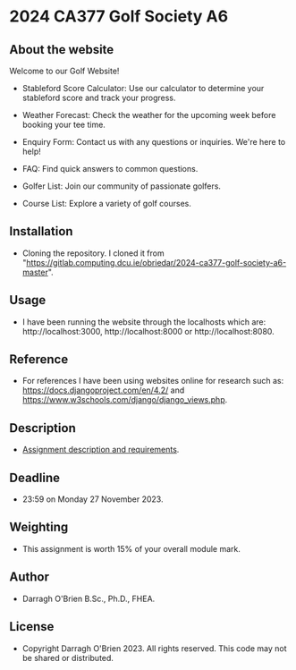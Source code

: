 # 2024 CA377 Golf Society A6

## About the website 
Welcome to our Golf Website!

- Stableford Score Calculator: Use our calculator to determine your stableford score and track your progress.

- Weather Forecast: Check the weather for the upcoming week before booking your tee time.

- Enquiry Form: Contact us with any questions or inquiries. We're here to help!

- FAQ: Find quick answers to common questions.

- Golfer List: Join our community of passionate golfers.

- Course List: Explore a variety of golf courses.

## Installation
- Cloning the repository. I cloned it from "https://gitlab.computing.dcu.ie/obriedar/2024-ca377-golf-society-a6-master".

## Usage 
- I have been running the website through the localhosts which are: http://localhost:3000, http://localhost:8000 or http://localhost:8080. 

## Reference
- For references I have been using websites online for research such as: https://docs.djangoproject.com/en/4.2/ and https://www.w3schools.com/django/django_views.php. 

## Description

- [Assignment description and requirements](https://ca377.computing.dcu.ie/html/week10/01_a6.html).

## Deadline

- 23:59 on Monday 27 November 2023.

## Weighting

- This assignment is worth 15% of your overall module mark.

## Author
- Darragh O'Brien B.Sc., Ph.D., FHEA.

## License
- Copyright Darragh O'Brien 2023. All rights reserved. This code may not be shared
or distributed.
